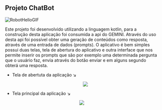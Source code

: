 ## Projeto ChatBot 

![RobotHelloGIF](https://github.com/antoniojose2023/ChatBotAndroid/assets/92251761/166efb15-2f43-4721-9239-33fbc18b6f2a)


Este projeto foi desenvolvido utilizando a linguagem kotlin, para a construção desta aplicação foi consumida a api do GEMINI. Através do uso desta api foi possível obter uma geração de conteúdos como resposta, através de uma entrada de dados (prompts).
O aplicativo é bem simples possui duas telas, tela de abertura do aplicativo e outra interface que nos permite inserir os prompts que são por exemplo uma determinada pergunta que o usuário faz, envia através do botão enviar e em alguns segundo obterá uma resposta.

- Tela de abertuta da aplicação ↘️

  <div align="center">
     <img src="https://github.com/antoniojose2023/ChatBotAndroid/assets/92251761/df9d2322-de1b-4c9b-9e2b-4a581b9067f6"
  </div>


- Tela principal da aplicação ↘️

<div align="center">
     <img src="https://github.com/antoniojose2023/ChatBotAndroid/assets/92251761/6825b83c-d3db-4338-b1e0-e451e754ac10"
  </div>
